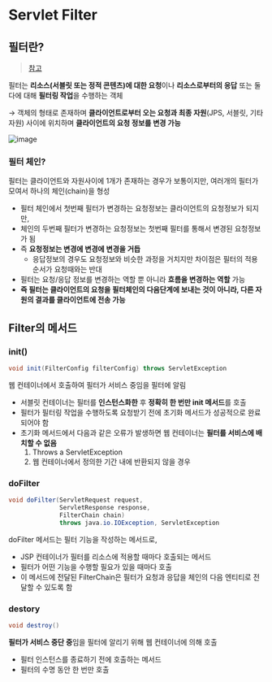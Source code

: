 # Servlet Filter

## 필터란?
> [참고](https://twofootdog.github.io/Spring-%ED%95%84%ED%84%B0(Filter)%EB%9E%80-%EB%AC%B4%EC%97%87%EC%9D%B8%EA%B0%80/)

필터는 **리소스(서블릿 또는 정적 콘텐츠)에 대한 요청**이나 **리소스로부터의 응답** 또는 둘 다에 대해 **필터링 작업**을 수행하는 객체

→ 객체의 형태로 존재하며 **클라이언트로부터 오는 요청과 최종 자원**(JPS, 서블릿, 기타 자원) 사이에 위치하며 **클라이언트의 요청 정보를 변경 가능**

![image](https://github.com/jminkkk/TIL/assets/102847513/f51242a2-49d2-47cf-830a-4b9cca0c8408)


### 필터 체인?

필터는 클라이언트와 자원사이에 1개가 존재하는 경우가 보통이지만, 여러개의 필터가 모여서 하나의 체인(chain)을 형성

- 필터 체인에서 첫번째 필터가 변경하는 요청정보는 클라이언트의 요청정보가 되지만,
- 체인의 두번째 필터가 변경하는 요청정보는 첫번째 필터를 통해서 변경된 요청정보가 됨
- 즉 **요청정보는 변경에 변경에 변경을 거듭**
    - 응답정보의 경우도 요청정보와 비슷한 과정을 거치지만 차이점은 필터의 적용순서가 요청때와는 반대
- 필터는 요청/응답 정보를 변경하는 역할 뿐 아니라 **흐름을 변경하는 역할** 가능
- **즉 필터는 클라이언트의 요청을 필터체인의 다음단계에 보내는 것이 아니라, 다른 자원의 결과를 클라이언트에 전송 가능**

## Filter의 메서드

### init()

```java
void init(FilterConfig filterConfig) throws ServletException
```

웹 컨테이너에서 호출하여 필터가 서비스 중임을 필터에 알림

- 서블릿 컨테이너는 필터를 **인스턴스화한** 후 **정확히 한 번만 init 메서드**를 호출
- 필터가 필터링 작업을 수행하도록 요청받기 전에 초기화 메서드가 성공적으로 완료되어야 함
- 초기화 메서드에서 다음과 같은 오류가 발생하면 웹 컨테이너는 **필터를 서비스에 배치할 수 없음**
    1. Throws a ServletException
    2. 웹 컨테이너에서 정의한 기간 내에 반환되지 않을 경우

### doFilter

```java
void doFilter(ServletRequest request,
              ServletResponse response,
              FilterChain chain)
              throws java.io.IOException, ServletException
```

doFilter 메서드는 필터 기능을 작성하는 메서드로,

- JSP 컨테이너가 필터를 리소스에 적용할 때마다 호출되는 메서드
- 필터가 어떤 기능을 수행할 필요가 있을 때마다 호출
- 이 메서드에 전달된 FilterChain은 필터가 요청과 응답을 체인의 다음 엔티티로 전달할 수 있도록 함

### destory

```java
void destroy()
```

**필터가 서비스 중단 중**임을 필터에 알리기 위해 웹 컨테이너에 의해 호출

- 필터 인스턴스를 종료하기 전에 호출하는 메서드
- 필터의 수명 동안 한 번만 호출